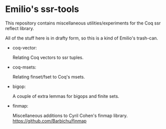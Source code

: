 # Emilio's ssr-tools

This repository contains miscellaneous utilities/experiments for the
Coq ssr reflect library.

All of the stuff here is in drafty form, so this is a kind of Emilio's trash-can.

* coq-vector:

  Relating Coq vectors to ssr tuples.

* coq-msets:

  Relating finset/fset to Coq's msets.

* bigop:

  A couple of extra lemmas for bigops and finite sets.

* finmap:

  Miscellaneous additions to Cyril Cohen's finmap library.
  https://github.com/Barbichu/finmap
